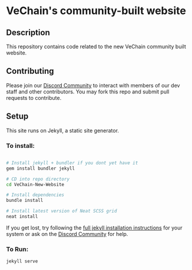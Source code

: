 # VeChain's community-built website

## Description
This repository contains code related to the new VeChain community built website.

## Contributing
Please join our [Discord Community](https://discord.gg/VVnbmRP) to interact with members of our dev staff and other contributors. You may fork this repo and submit pull requests to contribute.

## Setup
This site runs on Jekyll, a static site generator.

### To install:
```bash

# Install jekyll + bundler if you dont yet have it
gem install bundler jekyll

# CD into repo directory
cd VeChain-New-Website

# Install dependencies
bundle install

# Install latest version of Neat SCSS grid
neat install
```

If you get lost, try following the [full jekyll installation instructions](https://jekyllrb.com/docs/installation/) for your system or ask on the [Discord Community](https://discord.gg/VVnbmRP) for help. 

### To Run:
```bash
jekyll serve
```
